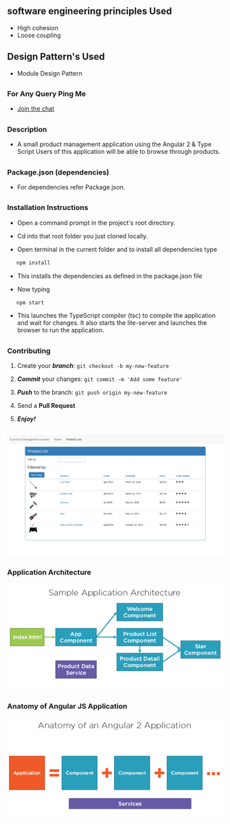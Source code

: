 

## software engineering principles Used
* High  cohesion
* Loose coupling

## Design Pattern's Used
* Module Design Pattern

##

### For Any Query Ping Me

* [Join the chat](https://mymeanstackapplication.herokuapp.com)

##

### Description

* A small product management application using the Angular 2 & Type Script Users of this application will be able to browse     through products.

##

### Package.json (dependencies)
  
* For dependencies refer Package.json.

##

### Installation Instructions

* Open a command prompt in the project's root directory.

* Cd into that root folder you just cloned locally.

* Open terminal in the current folder and to install all dependencies type 

```javascript
   npm install 
```

* This installs the dependencies as defined in the package.json file

* Now typing 

```javascript
   npm start 
```

* This launches the TypeScript compiler (tsc) to compile the application and wait for changes. 
  It also starts the lite-server and launches the browser to run the application.


##

### Contributing

1. Create your **_branch_**: `git checkout -b my-new-feature`

2. **_Commit_** your changes: `git commit -m 'Add some feature'`

3. **_Push_** to the branch: `git push origin my-new-feature`

4. Send a **Pull Request**

5. **_Enjoy!_**

##


![alt tag](https://github.com/divyanshu-rawat/A-Product-Management-App/blob/master/app/home/images/abc.png)

### Application Architecture

![alt tag](https://github.com/divyanshu-rawat/A-Product-Management-App/blob/master/app/home/images/architecture.png)

##

### Anatomy of Angular JS Application

![alt tag](https://github.com/divyanshu-rawat/A-Product-Management-App/blob/master/app/home/images/anatomy.png)

##




